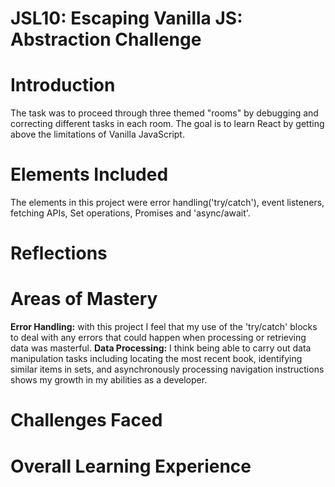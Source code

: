 # JSL10: Escaping Vanilla JS: Abstraction Challenge

# Introduction

The task was to proceed through three themed "rooms" by debugging and correcting different tasks in each room. The goal is to learn React by getting above the limitations of Vanilla JavaScript.

# Elements Included

The elements in this project were error handling('try/catch'), event listeners, fetching APIs, Set operations, Promises and 'async/await'.

# Reflections

# Areas of Mastery

**Error Handling:** with this project I feel that my use of the 'try/catch' blocks to deal with any errors that could happen when processing or retrieving data was masterful.
**Data Processing:** I think being able to carry out data manipulation tasks including locating the most recent book, identifying similar items in sets, and asynchronously processing navigation instructions shows my growth in my abilities as a developer.

# Challenges Faced

# Overall Learning Experience
